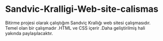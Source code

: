 # Sandvic-Kralligi-Web-site-calismas
Bitirme projesi olarak çalıştığım Sandviç Krallığı web sitesi çalışmasıdır. Temel olan bir çalışmadır .HTML ve CSS içerir .Daha geliştirilmiş hali yakında paylaşılacaktır.
